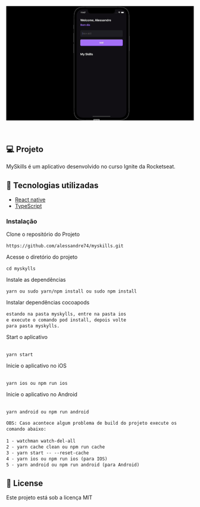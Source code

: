 <div align="center" style="padding-bottom:30px; background:transparent">
<img src ="./assets/myskylls.gif" style="background:transparent" />
</div>

## 💻 Projeto

MySkills é um aplicativo desenvolvido no curso Ignite da Rocketseat.

## 🚀 Tecnologias utilizadas

- [React native](https://reactnative.dev)
- [TypeScript](https://www.typescriptlang.org/)

### Instalação

Clone o repositório do Projeto

```
https://github.com/alessandre74/myskills.git
```

Acesse o diretório do projeto

```
cd myskylls
```

Instale as dependências

```
yarn ou sudo yarn/npm install ou sudo npm install

```

Instalar dependências cocoapods

```
estando na pasta myskylls, entre na pasta ios
e execute o comando pod install, depois volte
para pasta myskylls.

```

Start o aplicativo

```

yarn start

```

Inicie o aplicativo no iOS

```

yarn ios ou npm run ios

```

Inicie o aplicativo no Android

```

yarn android ou npm run android

```

```
OBS: Caso acontece algum problema de build do projeto execute os comando abaixo:

1 - watchman watch-del-all
2 - yarn cache clean ou npm run cache
3 - yarn start -- --reset-cache
4 - yarn ios ou npm run ios (para IOS)
5 - yarn android ou npm run android (para Android)
```

## 📄 License

Este projeto está sob a licença MIT
